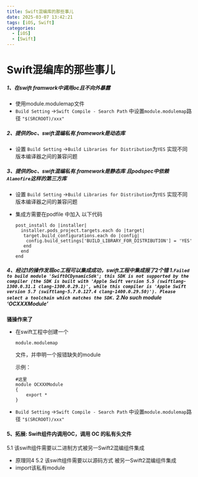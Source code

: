 ```yaml
---
title: Swift混编库的那些事儿
date: 2025-03-07 13:42:21
tags: [iOS, Swift]
categories: 
  - [iOS]
  - [Swift]
---
```


# Swift混编库的那些事儿

##### 1、在swift framwork中调用oc且不向外暴露

- 使用module.modulemap文件
- `Build Setting` ->`Swift Compile - Search Path` 中设置`module.modulemap`路径 `"$(SRCROOT)/xxx"`

##### 2、提供的oc、swift混编私有.framework是动态库

- 设置 `Build Setting` ->`Build Libraries for Distribution`为`YES` 实现不同版本编译器之间的兼容问题

##### 3、提供的oc、swift混编私有.framework是静态库 且podspec中依赖`Alamofire`这样的第三方库

- 设置 `Build Setting` ->`Build Libraries for Distribution`为`YES` 实现不同版本编译器之间的兼容问题

- 集成方需要在podfile 中加入 以下代码

  ```
  post_install do |installer|
    installer.pods_project.targets.each do |target|
     target.build_configurations.each do |config|
      config.build_settings['BUILD_LIBRARY_FOR_DISTRIBUTION'] = 'YES'
     end
    end
  end
  ```

##### 4、经过1的操作发现oc工程可以集成成功，swift工程中集成报了2个错 1.`Failed to build module 'SwiftOCDynamicSdk'; this SDK is not supported by the compiler (the SDK is built with 'Apple Swift version 5.5 (swiftlang-1300.0.31.1 clang-1300.0.29.1)', while this compiler is 'Apple Swift version 5.7 (swiftlang-5.7.0.127.4 clang-1400.0.29.50)'). Please select a toolchain which matches the SDK.` 2.No such module ‘OCXXXModule’

**骚操作来了**

- 在swift工程中创建一个

  ```
  module.modulemap
  ```

  文件，并申明一个报错缺失的module

  示例：

  ```
  #这里
  module OCXXXModule 
  {
      export *
  }
  ```

- `Build Setting` ->`Swift Compile - Search Path` 中设置`module.modulemap`路径 `"$(SRCROOT)/xxx"`

#### 5、拓展: Swift组件内调用OC，调用 OC 的私有头文件

5.1 该swift组件需要以二进制方式被另一Swift2混编组件集成

- 原理同4
  5.2 该swift组件需要以以源码方式 被另一Swift2混编组件集成
- import该私有module
